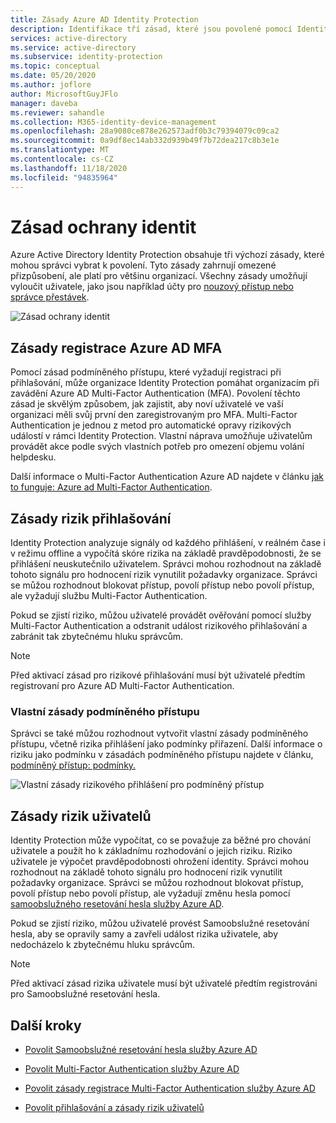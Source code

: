 ```yaml
---
title: Zásady Azure AD Identity Protection
description: Identifikace tří zásad, které jsou povolené pomocí Identity Protection
services: active-directory
ms.service: active-directory
ms.subservice: identity-protection
ms.topic: conceptual
ms.date: 05/20/2020
ms.author: joflore
author: MicrosoftGuyJFlo
manager: daveba
ms.reviewer: sahandle
ms.collection: M365-identity-device-management
ms.openlocfilehash: 28a9080ce878e262573adf0b3c79394079c09ca2
ms.sourcegitcommit: 0a9df8ec14ab332d939b49f7b72dea217c8b3e1e
ms.translationtype: MT
ms.contentlocale: cs-CZ
ms.lasthandoff: 11/18/2020
ms.locfileid: "94835964"
---
```

# <a name="identity-protection-policies"></a>Zásad ochrany identit

Azure Active Directory Identity Protection obsahuje tři výchozí zásady, které mohou správci vybrat k povolení. Tyto zásady zahrnují omezené přizpůsobení, ale platí pro většinu organizací. Všechny zásady umožňují vyloučit uživatele, jako jsou například účty pro [nouzový přístup nebo správce přestávek](../roles/security-emergency-access.md).

![Zásad ochrany identit](./media/concept-identity-protection-policies/identity-protection-policies.png)

## <a name="azure-ad-mfa-registration-policy"></a>Zásady registrace Azure AD MFA

Pomocí zásad podmíněného přístupu, které vyžadují registraci při přihlašování, může organizace Identity Protection pomáhat organizacím při zavádění Azure AD Multi-Factor Authentication (MFA). Povolení těchto zásad je skvělým způsobem, jak zajistit, aby noví uživatelé ve vaší organizaci měli svůj první den zaregistrovaným pro MFA. Multi-Factor Authentication je jednou z metod pro automatické opravy rizikových událostí v rámci Identity Protection. Vlastní náprava umožňuje uživatelům provádět akce podle svých vlastních potřeb pro omezení objemu volání helpdesku.

Další informace o Multi-Factor Authentication Azure AD najdete v článku [jak to funguje: Azure ad Multi-Factor Authentication](../authentication/concept-mfa-howitworks.md).

## <a name="sign-in-risk-policy"></a>Zásady rizik přihlašování

Identity Protection analyzuje signály od každého přihlášení, v reálném čase i v režimu offline a vypočítá skóre rizika na základě pravděpodobnosti, že se přihlášení neuskutečnilo uživatelem. Správci mohou rozhodnout na základě tohoto signálu pro hodnocení rizik vynutilit požadavky organizace. Správci se můžou rozhodnout blokovat přístup, povolí přístup nebo povolí přístup, ale vyžadují službu Multi-Factor Authentication.

Pokud se zjistí riziko, můžou uživatelé provádět ověřování pomocí služby Multi-Factor Authentication a odstranit událost rizikového přihlašování a zabránit tak zbytečnému hluku správcům.

> [!NOTE] 
> Před aktivací zásad pro rizikové přihlašování musí být uživatelé předtím registrovaní pro Azure AD Multi-Factor Authentication.

### <a name="custom-conditional-access-policy"></a>Vlastní zásady podmíněného přístupu

Správci se také můžou rozhodnout vytvořit vlastní zásady podmíněného přístupu, včetně rizika přihlášení jako podmínky přiřazení. Další informace o riziku jako podmínku v zásadách podmíněného přístupu najdete v článku, [podmíněný přístup: podmínky.](../conditional-access/concept-conditional-access-conditions.md#sign-in-risk)

![Vlastní zásady rizikového přihlášení pro podmíněný přístup](./media/concept-identity-protection-policies/identity-protection-custom-sign-in-policy.png)

## <a name="user-risk-policy"></a>Zásady rizik uživatelů

Identity Protection může vypočítat, co se považuje za běžné pro chování uživatele a použít ho k základnímu rozhodování o jejich riziku. Riziko uživatele je výpočet pravděpodobnosti ohrožení identity. Správci mohou rozhodnout na základě tohoto signálu pro hodnocení rizik vynutilit požadavky organizace. Správci se můžou rozhodnout blokovat přístup, povolí přístup nebo povolí přístup, ale vyžadují změnu hesla pomocí [samoobslužného resetování hesla služby Azure AD](../authentication/howto-sspr-deployment.md).

Pokud se zjistí riziko, můžou uživatelé provést Samoobslužné resetování hesla, aby se opravily samy a zavřeli událost rizika uživatele, aby nedocházelo k zbytečnému hluku správcům.

> [!NOTE] 
> Před aktivací zásad rizika uživatele musí být uživatelé předtím registrováni pro Samoobslužné resetování hesla.

## <a name="next-steps"></a>Další kroky

- [Povolit Samoobslužné resetování hesla služby Azure AD](../authentication/howto-sspr-deployment.md)

- [Povolit Multi-Factor Authentication služby Azure AD](../authentication/howto-mfa-getstarted.md)

- [Povolit zásady registrace Multi-Factor Authentication služby Azure AD](howto-identity-protection-configure-mfa-policy.md)

- [Povolit přihlašování a zásady rizik uživatelů](howto-identity-protection-configure-risk-policies.md)
